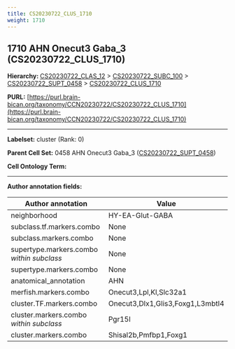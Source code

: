 ```yaml
---
title: CS20230722_CLUS_1710
weight: 1710
---
```

## 1710 AHN Onecut3 Gaba_3 (CS20230722_CLUS_1710)
<b>Hierarchy: </b>
[CS20230722_CLAS_12](../CS20230722_CLAS_12) >
[CS20230722_SUBC_100](../CS20230722_SUBC_100) >
[CS20230722_SUPT_0458](../CS20230722_SUPT_0458) >
[CS20230722_CLUS_1710](../CS20230722_CLUS_1710)

**PURL:** [https://purl.brain-bican.org/taxonomy/CCN20230722/CS20230722_CLUS_1710](https://purl.brain-bican.org/taxonomy/CCN20230722/CS20230722_CLUS_1710)

---


**Labelset:** cluster (Rank: 0)

**Parent Cell Set:** 0458 AHN Onecut3 Gaba_3 ([CS20230722_SUPT_0458](../CS20230722_SUPT_0458))



**Cell Ontology Term:** 

[MARKER GENES.]: #


---

[TRANSFERRED ANNOTATIONS.]: #


[AUTHOR ANNOTATION FIELDS.]: #


**Author annotation fields:**

| Author annotation | Value |
|-------------------|-------|
|neighborhood|HY-EA-Glut-GABA|
|subclass.tf.markers.combo|None|
|subclass.markers.combo|None|
|supertype.markers.combo _within subclass_|None|
|supertype.markers.combo|None|
|anatomical_annotation|AHN|
|merfish.markers.combo|Onecut3,Lpl,Kl,Slc32a1|
|cluster.TF.markers.combo|Onecut3,Dlx1,Glis3,Foxg1,L3mbtl4|
|cluster.markers.combo _within subclass_|Pgr15l|
|cluster.markers.combo|Shisal2b,Pmfbp1,Foxg1|
